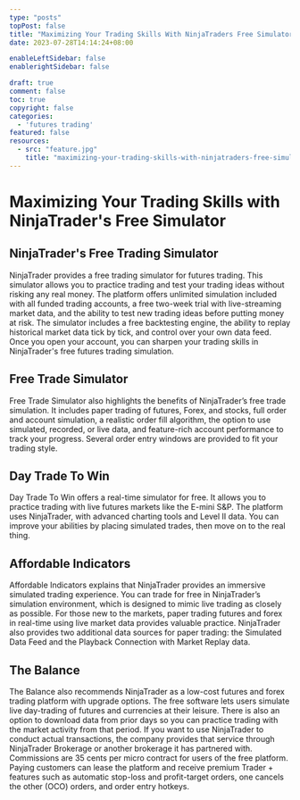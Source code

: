 ```yaml
---
type: "posts"
topPost: false
title: "Maximizing Your Trading Skills With NinjaTraders Free Simulator"
date: 2023-07-28T14:14:24+08:00

enableLeftSidebar: false
enablerightSidebar: false

draft: true
comment: false
toc: true
copyright: false
categories: 
  - 'futures trading'
featured: false
resources: 
  - src: "feature.jpg"
    title: "maximizing-your-trading-skills-with-ninjatraders-free-simulator"
---
```


# Maximizing Your Trading Skills with NinjaTrader's Free Simulator

## NinjaTrader's Free Trading Simulator

NinjaTrader provides a free trading simulator for futures trading. This simulator allows you to practice trading and test your trading ideas without risking any real money. The platform offers unlimited simulation included with all funded trading accounts, a free two-week trial with live-streaming market data, and the ability to test new trading ideas before putting money at risk. The simulator includes a free backtesting engine, the ability to replay historical market data tick by tick, and control over your own data feed. Once you open your account, you can sharpen your trading skills in NinjaTrader's free futures trading simulation.

## Free Trade Simulator

Free Trade Simulator also highlights the benefits of NinjaTrader’s free trade simulation. It includes paper trading of futures, Forex, and stocks, full order and account simulation, a realistic order fill algorithm, the option to use simulated, recorded, or live data, and feature-rich account performance to track your progress. Several order entry windows are provided to fit your trading style.

## Day Trade To Win

Day Trade To Win offers a real-time simulator for free. It allows you to practice trading with live futures markets like the E-mini S&P. The platform uses NinjaTrader, with advanced charting tools and Level II data. You can improve your abilities by placing simulated trades, then move on to the real thing.

## Affordable Indicators

Affordable Indicators explains that NinjaTrader provides an immersive simulated trading experience. You can trade for free in NinjaTrader’s simulation environment, which is designed to mimic live trading as closely as possible. For those new to the markets, paper trading futures and forex in real-time using live market data provides valuable practice. NinjaTrader also provides two additional data sources for paper trading: the Simulated Data Feed and the Playback Connection with Market Replay data.

## The Balance

The Balance also recommends NinjaTrader as a low-cost futures and forex trading platform with upgrade options. The free software lets users simulate live day-trading of futures and currencies at their leisure. There is also an option to download data from prior days so you can practice trading with the market activity from that period. If you want to use NinjaTrader to conduct actual transactions, the company provides that service through NinjaTrader Brokerage or another brokerage it has partnered with. Commissions are 35 cents per micro contract for users of the free platform. Paying customers can lease the platform and receive premium Trader + features such as automatic stop-loss and profit-target orders, one cancels the other (OCO) orders, and order entry hotkeys.
